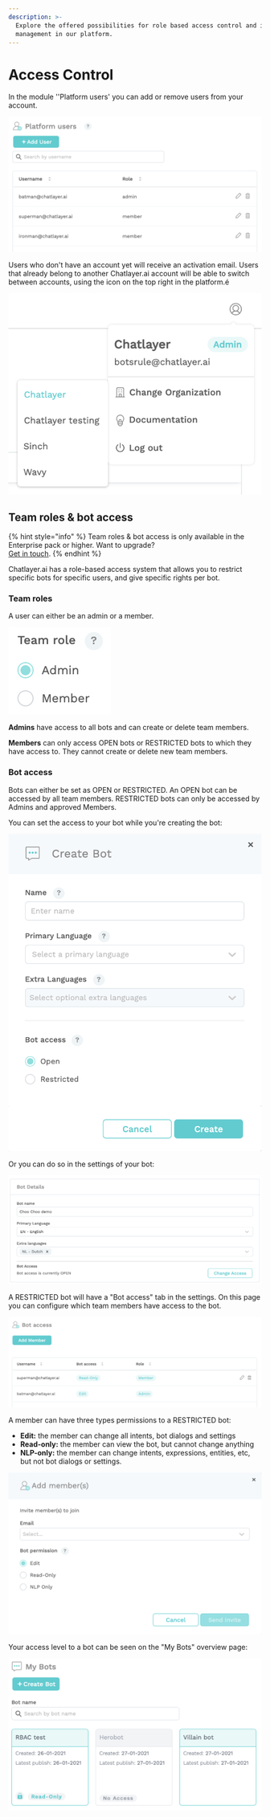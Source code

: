 ```yaml
---
description: >-
  Explore the offered possibilities for role based access control and identity
  management in our platform.
---
```


# Access Control

In the module ''Platform users' you can add or remove users from your account. 

![](../../.gitbook/assets/image%20%28403%29.png)

Users who don't have an account yet will receive an activation email. Users that already belong to another Chatlayer.ai account will be able to switch between accounts, using the icon on the top right in the platform.é

![](../../.gitbook/assets/image%20%28397%29.png)

## Team roles & bot access

{% hint style="info" %}
Team roles & bot access is only available in the Enterprise pack or higher. Want to upgrade?   
[Get in touch](../../support/get-in-touch.md).
{% endhint %}

Chatlayer.ai has a role-based access system that allows you to restrict specific bots for specific users, and give specific rights per bot.

### Team roles

A user can either be an admin or a member.

![](../../.gitbook/assets/image%20%28393%29.png)

**Admins** have access to all bots and can create or delete team members.

**Members** can only access OPEN bots or RESTRICTED bots to which they have access to. They cannot create or delete new team members.

### Bot access

Bots can either be set as OPEN or RESTRICTED. An OPEN bot can be accessed by all team members. RESTRICTED bots can only be accessed by Admins and approved Members.

You can set the access to your bot while you're creating the bot:

![](../../.gitbook/assets/image%20%28401%29.png)

Or you can do so in the settings of your bot:

![](../../.gitbook/assets/image%20%28394%29.png)

A RESTRICTED bot will have a "Bot access" tab in the settings. On this page you can configure which team members have access to the bot.

![](../../.gitbook/assets/image%20%28398%29.png)

A member can have three types permissions to a RESTRICTED bot:

* **Edit:** the member can change all intents, bot dialogs and settings
* **Read-only:** the member can view the bot, but cannot change anything
* **NLP-only:** the member can change intents, expressions, entities, etc, but not bot dialogs or settings.

![](../../.gitbook/assets/image%20%28411%29.png)

Your access level to a bot can be seen on the "My Bots" overview page:

![](../../.gitbook/assets/image%20%28402%29.png)

